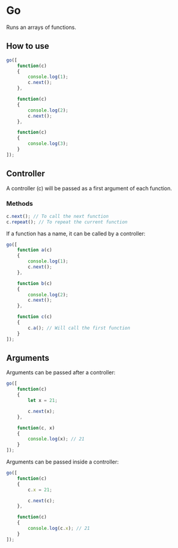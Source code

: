 # Go

Runs an arrays of functions.

## How to use

```js
go([
	function(c)
	{
		console.log(1);
		c.next();
	},

	function(c)
	{
		console.log(2);
		c.next();
	},

	function(c)
	{
		console.log(3);
	}
]);
```

## Controller

A controller (c) will be passed as a first argument of each function.

### Methods

```js
c.next(); // To call the next function
c.repeat(); // To repeat the current function
```

If a function has a name, it can be called by a controller:

```js
go([
	function a(c)
	{
		console.log(1);
		c.next();
	},

	function b(c)
	{
		console.log(2);
		c.next();
	},

	function c(c)
	{
		c.a(); // Will call the first function
	}
]);
```

## Arguments

Arguments can be passed after a controller:

```js
go([
	function(c)
	{
		let x = 21;

		c.next(x);
	},

	function(c, x)
	{
		console.log(x); // 21
	}
]);
```

Arguments can be passed inside a controller:

```js
go([
	function(c)
	{
		c.x = 21;

		c.next(c);
	},

	function(c)
	{
		console.log(c.x); // 21
	}
]);
```